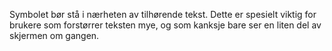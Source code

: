 Symbolet bør stå i nærheten av tilhørende tekst. Dette er spesielt viktig for brukere som forstørrer teksten mye, og som kanksje bare ser en liten del av skjermen om gangen.   
